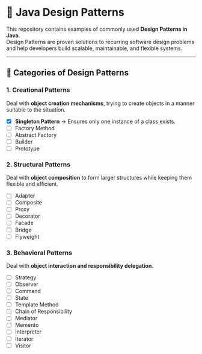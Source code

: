 # 🎯 Java Design Patterns

This repository contains examples of commonly used **Design Patterns in Java**.  
Design Patterns are proven solutions to recurring software design problems and help developers build scalable, maintainable, and flexible systems.

---

## 📌 Categories of Design Patterns

### 1. Creational Patterns
Deal with **object creation mechanisms**, trying to create objects in a manner suitable to the situation.
- [x] **Singleton Pattern** → Ensures only one instance of a class exists.  
- [ ] Factory Method  
- [ ] Abstract Factory  
- [ ] Builder  
- [ ] Prototype  

### 2. Structural Patterns
Deal with **object composition** to form larger structures while keeping them flexible and efficient.
- [ ] Adapter  
- [ ] Composite  
- [ ] Proxy  
- [ ] Decorator  
- [ ] Facade  
- [ ] Bridge  
- [ ] Flyweight  

### 3. Behavioral Patterns
Deal with **object interaction and responsibility delegation**.
- [ ] Strategy  
- [ ] Observer  
- [ ] Command  
- [ ] State  
- [ ] Template Method  
- [ ] Chain of Responsibility  
- [ ] Mediator  
- [ ] Memento  
- [ ] Interpreter  
- [ ] Iterator  
- [ ] Visitor  
